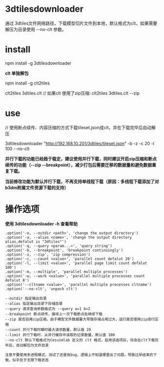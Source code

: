 # 3dtilesdownloader
通过 3dtiles文件网络路径，下载模型切片文件到本地，默认格式为clt，如果需要解压为目录使用 --no-clt 参数。



# install

  npm install -g 3dtilesdownloader

  **clt 单独解包**

  npm install -g clt2tiles

  clt2tiles 3dtiles.clt // 如果clt 使用了zip压缩: clt2tiles 3dtiles.clt --zip
  
# use

  // 使用断点续传、内容压缩的方式下载tileset.json成clt，并在下载完毕后自动解压

  3dtilesdownloader "http://192.168.10.201/3dtiles/tileset.json" -b -z -c 20 -l 100 --no-clt
  
**并行下载的功能已经趋于稳定，建议使用并行下载，同时建议开启zip压缩和断点续传的功能（--zip --breakpoint），减少打包后需要迁移的数据量和避免数据重复下载。**

**当前修改功能为默认并行下载，不再支持单线程下载（原因：多线程下载添加了对 b3dm附属文件资源下载的支持）**


# 操作选项

**使用 3dtilesdownloader -h 查看帮助**

    .option('-o, --outdir <path>', 'change the output directory')
    .option('-a, --alias <name>', 'change the output directory alias,defalut is "3dtiles"')
    .option('-q, --query <param...>', 'query string')
    .option('-b, --breakpoint', 'breakpoint continuingly')
    .option('-z, --zip', 'zip compression')
    .option('-c, --count <value>', 'parallel count defalut 20')
    .option('-l, --limit <value>', 'parallel page limit count defalut 100')
    .option('-m, --multiple', 'parallel multiple processes')
    .option('-w, --work <value>', 'parallel multiple processes count defalut 8')
    .option('--cltname <value>', 'parallel multiple processes cltname')
    .option('--no-clt', 'unpack clt')

    --outdir 指定输出目录
    --alias 指定输出目录下存储目录
    --query 请求查询参数格式为 --query a=1 b=2
    --breakpoint 断点续传，接续上一次下载断点处继续下载
    --zip 是否启用zip压缩，由于模型文件数据量大导致存储占用过大，运行是否使用zip进行压缩
    --count 并行下载时瞬时最大请求数量，默认值 20
    --limit 并行下载时，从并行缓存中读取的记录数量，默认值 100
    --no-clt 默认下载格式为Cesuimlab 定义的 clt 格式，启用该选项后，将会在clt下载完毕后，自动解包为文件目录
    
    注意不要使用多进程模式，测试了还是有bug，逻辑上不知道哪里出了问题，导致过早结束的下载，似乎处于无限下载状态
